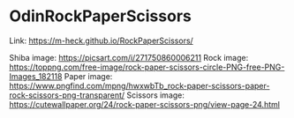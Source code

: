 # OdinRockPaperScissors

Link: https://m-heck.github.io/RockPaperScissors/

Shiba image: https://picsart.com/i/271750860006211
Rock image: https://toppng.com/free-image/rock-paper-scissors-circle-PNG-free-PNG-Images_182118
Paper image: https://www.pngfind.com/mpng/hwxwbTb_rock-paper-scissors-paper-rock-scissors-png-transparent/
Scissors image: https://cutewallpaper.org/24/rock-paper-scissors-png/view-page-24.html
